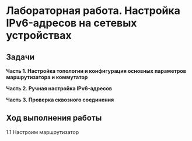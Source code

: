 # Лабораторная работа. Настройка IPv6-адресов на сетевых устройствах
## Задачи
**Часть 1. Настройка топологии и конфигурация основных параметров маршрутизатора и коммутатор** 

**Часть 2. Ручная настройка IPv6-адресов**  

**Часть 3. Проверка сквозного соединения**  

## Ход выполнения работы  
1.1 Настроим маршрутизатор

